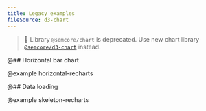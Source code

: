 ```yaml
---
title: Legacy examples
fileSource: d3-chart
---
```


> 🚨 Library `@semcore/chart` is deprecated. Use new chart library [`@semcore/d3-chart`](/data-display/area-chart/area-chart-d3-code/) instead.

@## Horizontal bar chart

@example horizontal-recharts

@## Data loading

@example skeleton-recharts
